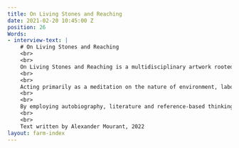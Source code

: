 ```yaml
---
title: On Living Stones and Reaching
date: 2021-02-20 10:45:00 Z
position: 26
Words:
- interview-text: |
    # On Living Stones and Reaching
    <br>
    <br>
    On Living Stones and Reaching is a multidisciplinary artwork rooted in the theory of photography and earthworks. Over a period of five gruelling days, I planted 30,000 potatoes, across 52 furrows, on just under an acre of land, on the island of Jersey (Channel Islands, UK). I did so with the simple intent of reaching **one** pure image, 83 days later, of the field matured; rich, green and ready for harvest.
    <br>
    <br>
    Acting primarily as a meditation on the nature of environment, labour and ancestry, the work proliferates and deepens metaphysically, to question the formation and transformation of images. Do I travel towards images, or do images travel towards me? Where do they begin, and where do they end? By employing photography, photograms, Super 8, performance and text, I sought to embrace numerous languages, to gain a greater intimacy and insight into the enigmatic relationship laying at the heart of artist and the artwork.
    <br>
    <br>
    By employing autobiography, literature and reference-based thinking, I create narratives and analogies that explore the relationship between the body and the photographic medium. My work is a deeply rooted investigation into contemporary and archaic agriculture, and it participates in a variety of activities, such as digging, planting and harvesting, in an attempt to uncover parallelism between action and theoretical discourse. I regularly embody my research practice to draw on methodologies cultivated by the 1960s Land Art movement, Performance and Arte Povera, to help question, or push, our understanding of the photographic. I propose how images may deal with temporality, spatiality and reflexivity, through new ways of thinking, and elude to the photographic becoming a space among space, and ultimately, a place we traverse.
    <br>
    <br>
    Text written by Alexander Mourant, 2022
layout: farm-index
---
```



